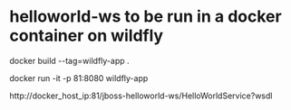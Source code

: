 # helloworld-ws to be run in a docker container on wildfly

docker build --tag=wildfly-app .

docker run -it -p 81:8080 wildfly-app


http://docker_host_ip:81/jboss-helloworld-ws/HelloWorldService?wsdl


